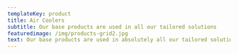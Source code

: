 ```yaml
---
templateKey: product
title: Air Coolers
subtitle: Our base products are used in all our tailored solutions
featuredimage: /img/products-grid2.jpg
text: Our base products are used in absolutely all our tailored solutions
---
```


